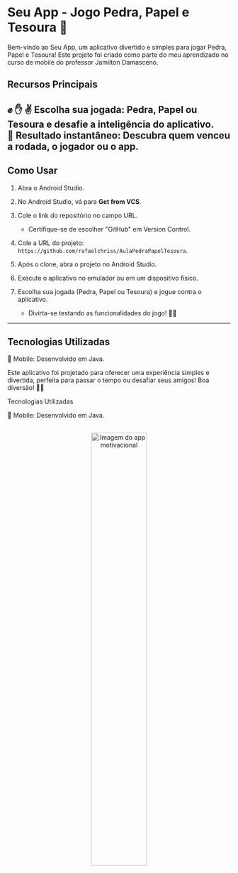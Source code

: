 # Seu App - Jogo Pedra, Papel e Tesoura 🚀

Bem-vindo ao Seu App, um aplicativo divertido e simples para jogar Pedra, Papel e Tesoura! Este projeto foi criado como parte do meu aprendizado no curso de mobile do professor Jamilton Damasceno.

## Recursos Principais

✊ ✋ ✌️ Escolha sua jogada: Pedra, Papel ou Tesoura e desafie a inteligência do aplicativo. <br>
🧠 Resultado instantâneo: Descubra quem venceu a rodada, o jogador ou o app. <br>
---

## Como Usar

1. Abra o Android Studio.

2. No Android Studio, vá para **Get from VCS**.

3. Cole o link do repositório no campo URL.

   - Certifique-se de escolher "GitHub" em Version Control.

4. Cole a URL do projeto: `https://github.com/rafaelchriss/AulaPedraPapelTesoura`.

5. Após o clone, abra o projeto no Android Studio.

6. Execute o aplicativo no emulador ou em um dispositivo físico.

7. Escolha sua jogada (Pedra, Papel ou Tesoura) e jogue contra o aplicativo.

   - Divirta-se testando as funcionalidades do jogo! 🚀✨

---

## Tecnologias Utilizadas

📱 Mobile: Desenvolvido em Java. <br>

Este aplicativo foi projetado para oferecer uma experiência simples e divertida, perfeita para passar o tempo ou desafiar seus amigos! Boa diversão! 🚀✨

Tecnologias Utilizadas

📱 Mobile: Desenvolvido em Java.<br>
<br>
<div align="center">
    <img src="https://github.com/user-attachments/assets/84727de8-a270-496a-8b67-9d191c8fcf85" alt="Imagem do app motivacional" style="width:50%;">
</div>







